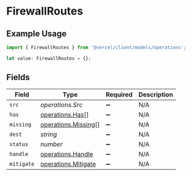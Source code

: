 # FirewallRoutes

## Example Usage

```typescript
import { FirewallRoutes } from '@vercel/client/models/operations';

let value: FirewallRoutes = {};
```

## Fields

| Field      | Type                                                       | Required           | Description |
| ---------- | ---------------------------------------------------------- | ------------------ | ----------- |
| `src`      | _operations.Src_                                           | :heavy_minus_sign: | N/A         |
| `has`      | [operations.Has](../../models/operations/has.md)[]         | :heavy_minus_sign: | N/A         |
| `missing`  | [operations.Missing](../../models/operations/missing.md)[] | :heavy_minus_sign: | N/A         |
| `dest`     | _string_                                                   | :heavy_minus_sign: | N/A         |
| `status`   | _number_                                                   | :heavy_minus_sign: | N/A         |
| `handle`   | [operations.Handle](../../models/operations/handle.md)     | :heavy_minus_sign: | N/A         |
| `mitigate` | [operations.Mitigate](../../models/operations/mitigate.md) | :heavy_minus_sign: | N/A         |
